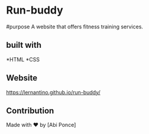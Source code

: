 # Run-buddy

 #purpose
 A website that offers fitness training services. 
 
## built with 
*HTML
*CSS

## Website
https://lernantino.github.io/run-buddy/

## Contribution
Made with ❤️ by [Abi Ponce]
